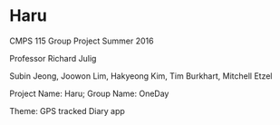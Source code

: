 # Haru
CMPS 115 Group Project Summer 2016

Professor Richard Julig

Subin Jeong, Joowon Lim, Hakyeong Kim, Tim Burkhart, Mitchell Etzel

Project Name: Haru; Group Name: OneDay

Theme: GPS tracked Diary app

